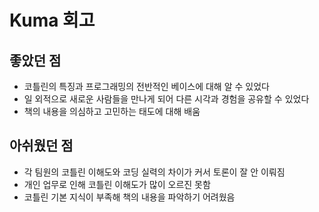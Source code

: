 # Kuma 회고

## 좋았던 점
- 코틀린의 특징과 프로그래밍의 전반적인 베이스에 대해 알 수 있었다
- 일 외적으로 새로운 사람들을 만나게 되어 다른 시각과 경험을 공유할 수 있었다 
- 책의 내용을 의심하고 고민하는 태도에 대해 배움

## 아쉬웠던 점
- 각 팀원의 코틀린 이해도와 코딩 실력의 차이가 커서 토론이 잘 안 이뤄짐
- 개인 업무로 인해 코틀린 이해도가 많이 오르진 못함
- 코틀린 기본 지식이 부족해 책의 내용을 파악하기 어려웠음
